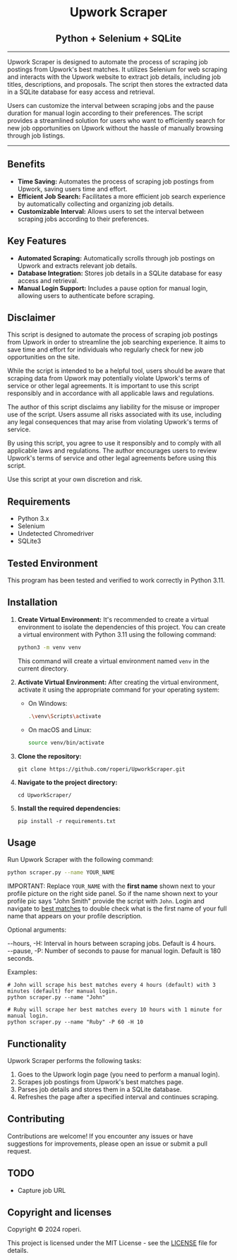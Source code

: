 <h1 align="center">Upwork Scraper</h1>
<h2 align="center">Python + Selenium + SQLite</h2>

---

Upwork Scraper is designed to automate the process of scraping job postings from Upwork's best matches. It utilizes Selenium for web scraping and interacts with the Upwork website to extract job details, including job titles, descriptions, and proposals. The script then stores the extracted data in a SQLite database for easy access and retrieval.

Users can customize the interval between scraping jobs and the pause duration for manual login according to their preferences. The script provides a streamlined solution for users who want to efficiently search for new job opportunities on Upwork without the hassle of manually browsing through job listings.

---
## Benefits

- **Time Saving:** Automates the process of scraping job postings from Upwork, saving users time and effort.
- **Efficient Job Search:** Facilitates a more efficient job search experience by automatically collecting and organizing job details.
- **Customizable Interval:** Allows users to set the interval between scraping jobs according to their preferences.

## Key Features

- **Automated Scraping:** Automatically scrolls through job postings on Upwork and extracts relevant job details.
- **Database Integration:** Stores job details in a SQLite database for easy access and retrieval.
- **Manual Login Support:** Includes a pause option for manual login, allowing users to authenticate before scraping.


## Disclaimer

This script is designed to automate the process of scraping job postings from Upwork in order to streamline the job searching experience. It aims to save time and effort for individuals who regularly check for new job opportunities on the site.

While the script is intended to be a helpful tool, users should be aware that scraping data from Upwork may potentially violate Upwork's terms of service or other legal agreements. It is important to use this script responsibly and in accordance with all applicable laws and regulations.

The author of this script disclaims any liability for the misuse or improper use of the script. Users assume all risks associated with its use, including any legal consequences that may arise from violating Upwork's terms of service.

By using this script, you agree to use it responsibly and to comply with all applicable laws and regulations. The author encourages users to review Upwork's terms of service and other legal agreements before using this script.

Use this script at your own discretion and risk.

## Requirements

- Python 3.x
- Selenium
- Undetected Chromedriver
- SQLite3

## Tested Environment

This program has been tested and verified to work correctly in Python 3.11.

## Installation

1. **Create Virtual Environment:** It's recommended to create a virtual environment to isolate the dependencies of this project. You can create a virtual environment with Python 3.11 using the following command:

    ```bash
    python3 -m venv venv
    ```

    This command will create a virtual environment named `venv` in the current directory.

2. **Activate Virtual Environment:** After creating the virtual environment, activate it using the appropriate command for your operating system:

    - On Windows:

        ```bash
        .\venv\Scripts\activate
        ```

    - On macOS and Linux:

        ```bash
        source venv/bin/activate
        ```
      
3. **Clone the repository:**
   
    ```
    git clone https://github.com/roperi/UpworkScraper.git
    ```

4. **Navigate to the project directory:**
   
    ```
    cd UpworkScraper/
    ```

5. **Install the required dependencies:**
   
    ```
    pip install -r requirements.txt
    ```

## Usage


Run Upwork Scraper with the following command:

```bash
python scraper.py --name YOUR_NAME
```

IMPORTANT: Replace `YOUR_NAME` with the **first name** shown next to your profile picture on the right side panel. So if the name shown next to your profile pic says "John Smith" provide the script with `John`.
 Login and navigate to [best matches](https://www.upwork.com/nx/find-work/best-matches) to double check what is the first name of your full name that appears on your profile description. 

Optional arguments:

--hours, -H: Interval in hours between scraping jobs. Default is 4 hours.  
--pause, -P: Number of seconds to pause for manual login. Default is 180 seconds.

Examples:

```
# John will scrape his best matches every 4 hours (default) with 3 minutes (default) for manual login.  
python scraper.py --name "John"

# Ruby will scrape her best matches every 10 hours with 1 minute for manual login.  
python scraper.py --name "Ruby" -P 60 -H 10
```

## Functionality
Upwork Scraper performs the following tasks:

1. Goes to the Upwork login page (you need to perform a manual login).
2. Scrapes job postings from Upwork's best matches page.
3. Parses job details and stores them in a SQLite database.
4. Refreshes the page after a specified interval and continues scraping.

## Contributing
Contributions are welcome! If you encounter any issues or have suggestions for improvements, please open an issue or submit a pull request.

## TODO
- Capture job URL


## Copyright and licenses
Copyright © 2024 roperi. 

This project is licensed under the MIT License - see the [LICENSE](LICENSE) file for details.

